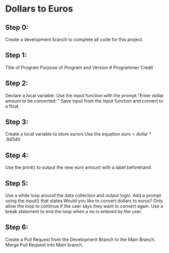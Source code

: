 # Dollars to Euros

## Step 0: 
 Create a development branch to complete all code for this project.
 
## Step 1: 
 Title of Program
 Purpose of Program and Version #
 Programmer Credit
 
## Step 2:
 Declare a local variable.
 Use the input function with the prompt "Enter dollar amount to be converted: "
 Save input from the input function and convert to a float.
 
## Step 3:
 Create a local variable to store eurors
 Use the equation euro = dollar * .94540
 
## Step 4:
 Use the print() to output the new euro amount with a label beforehand.
 
## Step 5:
 Use a while loop around the data collection and output logic.
 Add a prompt using the input() that states Would you like to convert dollars to euros?
 Only allow the loop to continue if the user says they want to convert again.
 Use a break statement to end the loop when a no is entered by the user.
 
## Step 6:
 Create a Pull Request from the Development Branch to the Main Branch.
 Merge Pull Request into Main branch.
